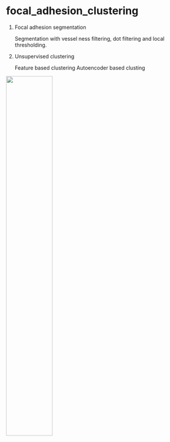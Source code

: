 # focal_adhesion_clustering
1. Focal adhesion segmentation

   Segmentation with vessel ness filtering, dot filtering and local thresholding.
   
2. Unsupervised clustering

   Feature based clustering
   Autoencoder based clusting


<img src="https://github.com/user-attachments/assets/ff44260e-6570-43ad-bc5c-0f8eaa98a18e" style="width:50%;"/>
